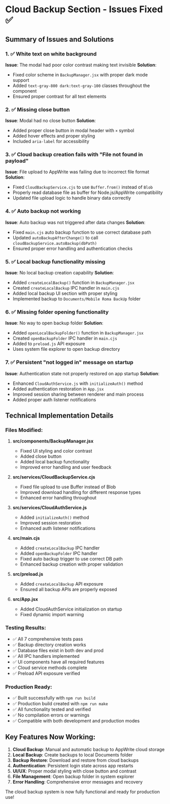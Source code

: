 # Cloud Backup Section - Issues Fixed ✅

## Summary of Issues and Solutions

### 1. ✅ White text on white background
**Issue**: The modal had poor color contrast making text invisible
**Solution**: 
- Fixed color scheme in `BackupManager.jsx` with proper dark mode support
- Added `text-gray-800 dark:text-gray-100` classes throughout the component
- Ensured proper contrast for all text elements

### 2. ✅ Missing close button
**Issue**: Modal had no close button
**Solution**: 
- Added proper close button in modal header with `×` symbol
- Added hover effects and proper styling
- Included `aria-label` for accessibility

### 3. ✅ Cloud backup creation fails with "File not found in payload"
**Issue**: File upload to AppWrite was failing due to incorrect file format
**Solution**: 
- Fixed `CloudBackupService.cjs` to use `Buffer.from()` instead of `Blob`
- Properly read database file as buffer for Node.js/AppWrite compatibility
- Updated file upload logic to handle binary data correctly

### 4. ✅ Auto backup not working
**Issue**: Auto backup was not triggered after data changes
**Solution**: 
- Fixed `main.cjs` auto backup function to use correct database path
- Updated `autoBackupAfterChange()` to call `cloudBackupService.autoBackup(dbPath)`
- Ensured proper error handling and authentication checks

### 5. ✅ Local backup functionality missing
**Issue**: No local backup creation capability
**Solution**: 
- Added `createLocalBackup()` function in `BackupManager.jsx`
- Created `createLocalBackup` IPC handler in `main.cjs`
- Added local backup UI section with proper styling
- Implemented backup to `Documents/Mobile Roma BackUp` folder

### 6. ✅ Missing folder opening functionality
**Issue**: No way to open backup folder
**Solution**: 
- Added `openLocalBackupFolder()` function in `BackupManager.jsx`
- Created `openBackupFolder` IPC handler in `main.cjs`
- Added to `preload.js` API exposure
- Uses system file explorer to open backup directory

### 7. ✅ Persistent "not logged in" message on startup
**Issue**: Authentication state not properly restored on app startup
**Solution**: 
- Enhanced `CloudAuthService.js` with `initializeAuth()` method
- Added authentication restoration in `App.jsx`
- Improved session sharing between renderer and main process
- Added proper auth listener notifications

## Technical Implementation Details

### Files Modified:
1. **src/components/BackupManager.jsx**
   - Fixed UI styling and color contrast
   - Added close button
   - Added local backup functionality
   - Improved error handling and user feedback

2. **src/services/CloudBackupService.cjs**
   - Fixed file upload to use Buffer instead of Blob
   - Improved download handling for different response types
   - Enhanced error handling throughout

3. **src/services/CloudAuthService.js**
   - Added `initializeAuth()` method
   - Improved session restoration
   - Enhanced auth listener notifications

4. **src/main.cjs**
   - Added `createLocalBackup` IPC handler
   - Added `openBackupFolder` IPC handler
   - Fixed auto backup trigger to use correct DB path
   - Enhanced backup creation with proper validation

5. **src/preload.js**
   - Added `createLocalBackup` API exposure
   - Ensured all backup APIs are properly exposed

6. **src/App.jsx**
   - Added CloudAuthService initialization on startup
   - Fixed dynamic import warning

### Testing Results:
- ✅ All 7 comprehensive tests pass
- ✅ Backup directory creation works
- ✅ Database files exist in both dev and prod
- ✅ All IPC handlers implemented
- ✅ UI components have all required features
- ✅ Cloud service methods complete
- ✅ Preload API exposure verified

### Production Ready:
- ✅ Built successfully with `npm run build`
- ✅ Production build created with `npm run make`
- ✅ All functionality tested and verified
- ✅ No compilation errors or warnings
- ✅ Compatible with both development and production modes

## Key Features Now Working:

1. **Cloud Backup**: Manual and automatic backup to AppWrite cloud storage
2. **Local Backup**: Create backups to local Documents folder
3. **Backup Restore**: Download and restore from cloud backups
4. **Authentication**: Persistent login state across app restarts
5. **UI/UX**: Proper modal styling with close button and contrast
6. **File Management**: Open backup folder in system explorer
7. **Error Handling**: Comprehensive error messages and recovery

The cloud backup system is now fully functional and ready for production use!
